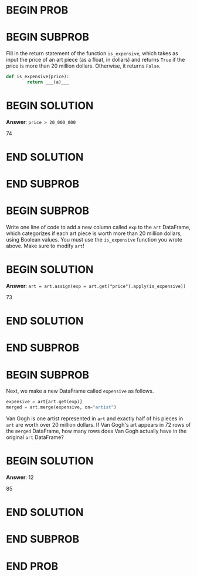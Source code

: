 # BEGIN PROB

# BEGIN SUBPROB

Fill in the return statement of the function `is_expensive`, which takes
as input the price of an art piece (as a float, in dollars) and returns
`True` if the price is more than 20 million dollars. Otherwise, it
returns `False`.

```py
def is_expensive(price):
        return ___(a)___
```

# BEGIN SOLUTION

**Answer**: `price > 20_000_000`

<average>74</average>


# END SOLUTION

# END SUBPROB 

# BEGIN SUBPROB

Write one line of code to add a new column called `exp` to the `art` DataFrame, which categorizes if each art piece is worth more than 20 million dollars, using Boolean values. You must use the `is_expensive` function you wrote above. Make sure to modify `art`!

# BEGIN SOLUTION

**Answer**: `art = art.assign(exp = art.get("price").apply(is_expensive))`

<average>73</average>

# END SOLUTION

# END SUBPROB

# BEGIN SUBPROB

Next, we make a new DataFrame called `expensive` as follows.

```py
expensive = art[art.get(exp)]
merged = art.merge(expensive, on="artist")
```

Van Gogh is one artist represented in `art` and exactly half of his
pieces in `art` are worth over 20 million dollars. If Van Gogh's art
appears in 72 rows of the `merged` DataFrame, how many rows does Van
Gogh actually have in the original `art` DataFrame?


# BEGIN SOLUTION

**Answer**: 12

<average>85</average>

# END SOLUTION

# END SUBPROB

# END PROB